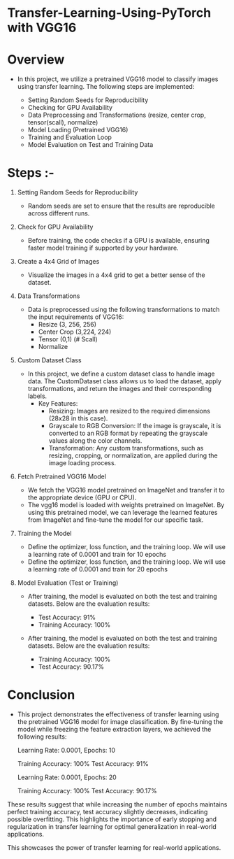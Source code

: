 # Transfer-Learning-Using-PyTorch with VGG16


# Overview
  * In this project, we utilize a pretrained VGG16 model to classify images using transfer learning. The following steps are implemented:

     * Setting Random Seeds for Reproducibility
     * Checking for GPU Availability
     * Data Preprocessing and Transformations (resize, center crop, tensor(scall), normalize)
     * Model Loading (Pretrained VGG16)
     * Training and Evaluation Loop
     * Model Evaluation on Test and Training Data
   

# Steps :-
  1. Setting Random Seeds for Reproducibility
     * Random seeds are set to ensure that the results are reproducible across different runs.
    
  2. Check for GPU Availability
     * Before training, the code checks if a GPU is available, ensuring faster model training if supported by your hardware.
    
  3. Create a 4x4 Grid of Images
     * Visualize the images in a 4x4 grid to get a better sense of the dataset.
    
  4. Data Transformations
     * Data is preprocessed using the following transformations to match the input requirements of VGG16:
         * Resize (3, 256, 256)
         * Center Crop (3,224, 224)
         * Tensor (0,1)  (# Scall)
         * Normalize
      
  5. Custom Dataset Class
     * In this project, we define a custom dataset class to handle image data. The CustomDataset class allows us to load the dataset, apply transformations, and return the images and their corresponding labels.
         * Key Features:
           * Resizing: Images are resized to the required dimensions (28x28 in this case).
           * Grayscale to RGB Conversion: If the image is grayscale, it is converted to an RGB format by repeating the grayscale values along the color channels.
           * Transformation: Any custom transformations, such as resizing, cropping, or normalization, are applied during the image loading process.
          
  6. Fetch Pretrained VGG16 Model
     * We fetch the VGG16 model pretrained on ImageNet and transfer it to the appropriate device (GPU or CPU).
     * The vgg16 model is loaded with weights pretrained on ImageNet. By using this pretrained model, we can leverage the learned features from ImageNet and fine-tune the model for our specific task.
    
  7. Training the Model
     * Define the optimizer, loss function, and the training loop. We will use a learning rate of 0.0001 and train for 10 epochs
     * Define the optimizer, loss function, and the training loop. We will use a learning rate of 0.0001 and train for 20 epochs
    
  8. Model Evaluation (Test or Training)
     * After training, the model is evaluated on both the test and training datasets. Below are the evaluation results:
        * Test Accuracy: 91%
        * Training Accuracy: 100%
      
     * After training, the model is evaluated on both the test and training datasets. Below are the evaluation results:
       * Training Accuracy: 100%
       * Test Accuracy: 90.17%
      

# Conclusion
  * This project demonstrates the effectiveness of transfer learning using the pretrained VGG16 model for image classification. By fine-tuning the model while freezing the feature extraction layers, we achieved the following results:

     Learning Rate: 0.0001, Epochs: 10

       Training Accuracy: 100%
       Test Accuracy: 91%
    
    Learning Rate: 0.0001, Epochs: 20

       Training Accuracy: 100%
       Test Accuracy: 90.17%

These results suggest that while increasing the number of epochs maintains perfect training accuracy, test accuracy slightly decreases, indicating possible overfitting. This highlights the importance of early stopping and regularization in transfer learning for optimal generalization in real-world applications.
   
This showcases the power of transfer learning for real-world applications.




      
